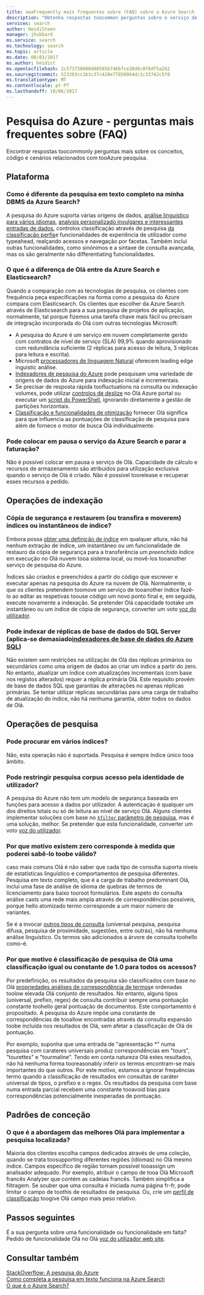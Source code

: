 ```yaml
---
title: aaaFrequently mais frequentes sobre (FAQ) sobre a Azure Search | Microsoft Docs
description: "Obtenha respostas toocommon perguntas sobre o serviço de pesquisa do Microsoft Azure"
services: search
author: HeidiSteen
manager: jhubbard
ms.service: search
ms.technology: search
ms.topic: article
ms.date: 08/03/2017
ms.author: heidist
ms.openlocfilehash: 2c573750600d80585b746bfce20d6c0f8df5a262
ms.sourcegitcommit: 523283cc1b3c37c428e77850964dc1c33742c5f0
ms.translationtype: MT
ms.contentlocale: pt-PT
ms.lasthandoff: 10/06/2017
---
```

# <a name="azure-search---frequently-asked-questions-faq"></a>Pesquisa do Azure - perguntas mais frequentes sobre (FAQ)
 
 Encontrar respostas toocommonly perguntas mais sobre os conceitos, código e cenários relacionados com tooAzure pesquisa.

## <a name="platform"></a>Plataforma

### <a name="how-is-azure-search-different-from-full-text-search-in-my-dbms"></a>Como é diferente da pesquisa em texto completo na minha DBMS da Azure Search?

A pesquisa do Azure suporta várias origens de dados, [análise linguístico para vários idiomas](https://docs.microsoft.com/rest/api/searchservice/language-support), [analysis personalizado invulgares e interessantes entradas de dados](https://docs.microsoft.com/rest/api/searchservice/custom-analyzers-in-azure-search), controlos classificação através de pesquisa [da classificação perfis](https://docs.microsoft.com/rest/api/searchservice/add-scoring-profiles-to-a-search-index)e funcionalidades de experiência de utilizador como typeahead, realçando acessos e navegação por facetas. Também inclui outras funcionalidades, como sinónimos e a sintaxe de consulta avançada, mas os são geralmente não differentiating funcionalidades.

### <a name="what-is-hello-difference-between-azure-search-and-elasticsearch"></a>O que é a diferença de Olá entre da Azure Search e Elasticsearch?

Quando a comparação com as tecnologias de pesquisa, os clientes com frequência peça especificações na forma como a pesquisa do Azure compara com Elasticsearch. Os clientes que escolher da Azure Search através de Elasticsearch para a sua pesquisa de projetos de aplicação, normalmente, tal porque fizemos uma tarefa chave mais fácil ou precisam de integração incorporada do Olá com outras tecnologias Microsoft:

+ A pesquisa do Azure é um serviço em nuvem completamente gerido com contratos de nível de serviço (SLA) 99,9% quando aprovisionado com redundância suficiente (2 réplicas para acesso de leitura, 3 réplicas para leitura e escrita).
+ Microsoft [processadores de linguagem Natural](https://docs.microsoft.com/rest/api/searchservice/language-support) oferecem leading edge inguistic análise.  
+ [Indexadores de pesquisa do Azure](search-indexer-overview.md) pode pesquisam uma variedade de origens de dados do Azure para indexação inicial e incrementais.
+ Se precisar de resposta rápida toofluctuations na consulta ou indexação volumes, pode utilizar [controlos de deslize](search-manage.md#scale-up-or-down) no Olá Azure portal ou executar um [script do PowerShell](search-manage-powershell.md), ignorando diretamente a gestão de partições horizontais.  
+ [Classificação e funcionalidades de otimização](https://docs.microsoft.com/rest/api/searchservice/add-scoring-profiles-to-a-search-index) fornecer Olá significa para que influencia as pontuações de classificação de pesquisa para além de fornece o motor de busca Olá individualmente. 

### <a name="can-i-pause-azure-search-service-and-stop-billing"></a>Pode colocar em pausa o serviço da Azure Search e parar a faturação?

Não é possível colocar em pausa o serviço de Olá. Capacidade de cálculo e recursos de armazenamento são atribuídos para utilização exclusiva quando o serviço de Olá é criado. Não é possível toorelease e recuperar esses recursos a pedido. 

## <a name="indexing-operations"></a>Operações de indexação

### <a name="backup-and-restore-or-download-and-move-indexes-or-index-snapshots"></a>Cópia de segurança e restaurem (ou transfira e moverem) índices ou instantâneos de índice?

Embora possa [obter uma definição de índice](https://docs.microsoft.com/rest/api/searchservice/get-index) em qualquer altura, não há nenhum extração de índice, um instantâneo ou um funcionalidade de restauro da cópia de segurança para a transferência um *preenchido* índice em execução no Olá nuvem tooa sistema local, ou movê-los tooanother serviço de pesquisa do Azure. 

Índices são criados e preenchidos a partir do código que escrever e executar apenas na pesquisa do Azure na nuvem de Olá. Normalmente, o que os clientes pretendem toomove um serviço de tooanother índice fazê-lo ao editar as respetivas toouse código um novo ponto final e, em seguida, execute novamente a indexação. Se pretender Olá capacidade tootake um instantâneo ou um índice de cópia de segurança, converter um voto [voz do utilizador](https://feedback.azure.com/forums/263029-azure-search/suggestions/8021610-backup-snapshot-of-index).

### <a name="can-i-index-from-sql-database-replicas-applies-tooazure-sql-database-indexershttpsdocsmicrosoftcomazuresearchsearch-howto-connecting-azure-sql-database-to-azure-search-using-indexers"></a>Pode indexar de réplicas de base de dados do SQL Server (aplica-se demasiado[indexadores de base de dados do Azure SQL](https://docs.microsoft.com/azure/search/search-howto-connecting-azure-sql-database-to-azure-search-using-indexers))

 Não existem sem restrições na utilização de Olá das réplicas primários ou secundários como uma origem de dados ao criar um índice a partir do zero. No entanto, atualizar um índice com atualizações incrementais (com base nos registos alterados) requer a réplica primária Olá. Este requisito provém de base de dados SQL que garantias de alterações no apenas réplicas primárias. Se tentar utilizar réplicas secundárias para uma carga de trabalho de atualização do índice, não há nenhuma garantia, obter todos os dados de Olá.

## <a name="search-operations"></a>Operações de pesquisa

### <a name="can-i-search-across-multiple-indexes"></a>Pode procurar em vários índices?

Não, esta operação não é suportada. Pesquisa é sempre índice único tooa âmbito.

### <a name="can-i-restrict-search-corpus-access-by-user-identity"></a>Pode restringir pesquisa corpus acesso pela identidade de utilizador?

A pesquisa do Azure não tem um modelo de segurança baseada em funções para acesso a dados por utilizador. A autenticação é qualquer um dos direitos totais ou só de leitura ao nível de serviço Olá. Alguns clientes implementar soluções com base no [ `$filter` parâmetro de pesquisa](https://docs.microsoft.com/rest/api/searchservice/search-documents), mas é uma solução, melhor. Se pretender que esta funcionalidade, converter um voto [voz do utilizador](https://feedback.azure.com/forums/263029-azure-search/category/86074-security).

### <a name="why-are-there-zero-matches-on-terms-i-know-toobe-valid"></a>Por que motivo existem zero corresponde à medida que poderei sabê-lo toobe válido?

caso mais comuns Olá é não saber que cada tipo de consulta suporta níveis de estatísticas linguístico e comportamentos de pesquisa diferentes. Pesquisa em texto completo, que é a carga de trabalho predominant Olá, inclui uma fase de análise de idioma de quebras de termos de licenciamento para baixo tooroot formulários. Este aspeto do consulta análise casts uma rede mais ampla através de correspondências possíveis, porque hello atomizado termo corresponde a um maior número de variantes.

Se é a invocar [outros tipos de consulta](https://docs.microsoft.com/rest/api/searchservice/lucene-query-syntax-in-azure-search) (universal pesquisa, pesquisa difusa, pesquisa de proximidade, sugestões, entre outras), não há nenhuma análise linguístico. Os termos são adicionados a árvore de consulta toohello como-é. 

### <a name="why-is-hello-search-rank-a-constant-or-equal-score-of-10-for-every-hit"></a>Por que motivo é classificação de pesquisa de Olá uma classificação igual ou constante de 1.0 para todos os acessos?

Por predefinição, os resultados da pesquisa são classificados com base no Olá [propriedades análises de correspondência de termos](search-lucene-query-architecture.md#stage-4-scoring)e ordenadas toolow elevada Olá conjunto de resultados. No entanto, alguns tipos (universal, prefixo, regex) de consulta contribuir sempre uma pontuação constante toohello geral pontuação de documentos. Este comportamento é propositado. A pesquisa do Azure impõe uma constante de correspondências de tooallow encontradas através da consulta expansão toobe incluída nos resultados de Olá, sem afetar a classificação de Olá de pontuação. 

Por exemplo, suponha que uma entrada de "apresentação *" numa pesquisa com carateres universais produz correspondências em "tours", "tourettes" e "tourmaline". Tendo em conta natureza Olá estes resultados, não há nenhuma forma tooreasonably inferir os termos encontram-se mais importantes do que outros. Por este motivo, estamos a ignorar frequências termo quando a classificação de resultados em consultas de caráter universal de tipos, o prefixo e o regex. Os resultados da pesquisa com base numa entrada parcial recebem uma constante tooavoid bias para correspondências potencialmente inesperadas de pontuação.

## <a name="design-patterns"></a>Padrões de conceção

### <a name="what-is-hello-best-approach-for-implementing-localized-search"></a>O que é a abordagem das melhores Olá para implementar a pesquisa localizada?

Maioria dos clientes escolha campos dedicados através de uma coleção, quando se trata toosupporting diferentes regiões (idiomas) no Olá mesmo índice. Campos específico de região tornam possível tooassign um analisador adequado. Por exemplo, atribuir o campo de tooa Olá Microsoft francês Analyzer que contém as cadeias francês. Também simplifica a filtragem. Se souber que uma consulta é iniciada numa página fr-fr, pode limitar o campo de toothis de resultados de pesquisa. Ou, crie um [perfil de classificação](https://docs.microsoft.com/rest/api/searchservice/add-scoring-profiles-to-a-search-index) toogive Olá campo mais peso relativo.

## <a name="next-steps"></a>Passos seguintes

É a sua pergunta sobre uma funcionalidade ou funcionalidade em falta? Pedido de funcionalidade Olá no Olá [voz do utilizador web site](https://feedback.azure.com/forums/263029-azure-search).

## <a name="see-also"></a>Consultar também

 [StackOverflow: A pesquisa do Azure](https://stackoverflow.com/questions/tagged/azure-search)   
 [Como completa a pesquisa em texto funciona na Azure Search](search-lucene-query-architecture.md)  
 [O que é o Azure Search?](search-what-is-azure-search.md)

 